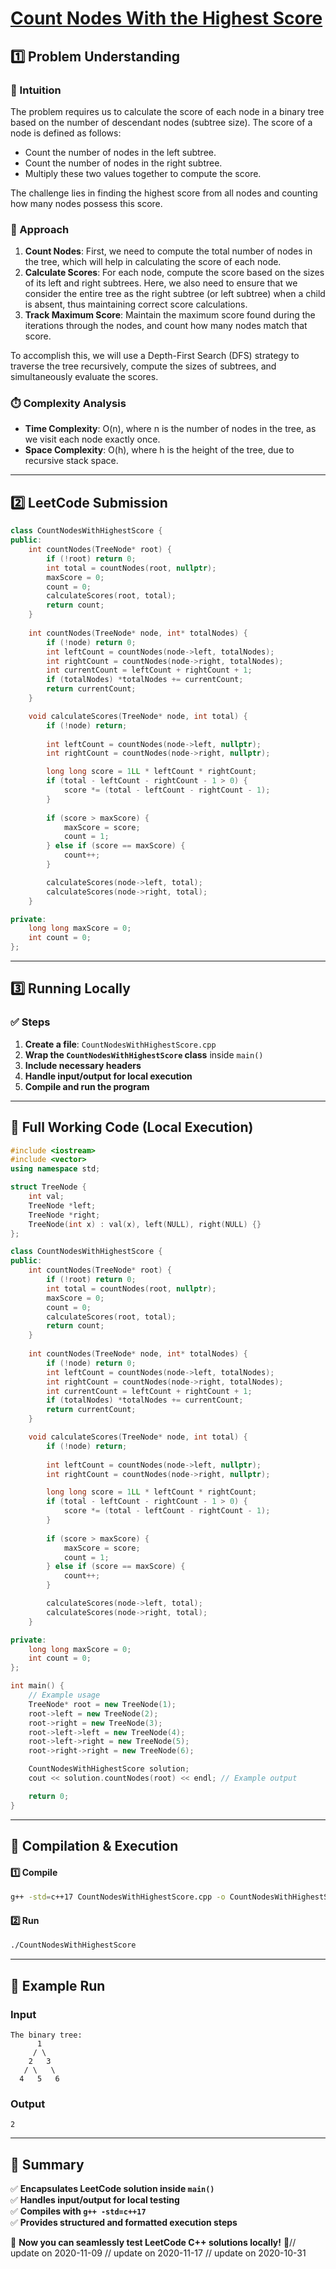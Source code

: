 # **[Count Nodes With the Highest Score](https://leetcode.com/problems/count-nodes-with-the-highest-score/description/)**  

## **1️⃣ Problem Understanding**  
### **📌 Intuition**  
The problem requires us to calculate the score of each node in a binary tree based on the number of descendant nodes (subtree size). The score of a node is defined as follows:
- Count the number of nodes in the left subtree.
- Count the number of nodes in the right subtree.
- Multiply these two values together to compute the score.

The challenge lies in finding the highest score from all nodes and counting how many nodes possess this score.

### **🚀 Approach**  
1. **Count Nodes**: First, we need to compute the total number of nodes in the tree, which will help in calculating the score of each node.
2. **Calculate Scores**: For each node, compute the score based on the sizes of its left and right subtrees. Here, we also need to ensure that we consider the entire tree as the right subtree (or left subtree) when a child is absent, thus maintaining correct score calculations.
3. **Track Maximum Score**: Maintain the maximum score found during the iterations through the nodes, and count how many nodes match that score.

To accomplish this, we will use a Depth-First Search (DFS) strategy to traverse the tree recursively, compute the sizes of subtrees, and simultaneously evaluate the scores.

### **⏱️ Complexity Analysis**  
- **Time Complexity**: O(n), where n is the number of nodes in the tree, as we visit each node exactly once.
- **Space Complexity**: O(h), where h is the height of the tree, due to recursive stack space.

---  

## **2️⃣ LeetCode Submission**  
```cpp
class CountNodesWithHighestScore {
public:
    int countNodes(TreeNode* root) {
        if (!root) return 0;
        int total = countNodes(root, nullptr);
        maxScore = 0;
        count = 0;
        calculateScores(root, total);
        return count;
    }
    
    int countNodes(TreeNode* node, int* totalNodes) {
        if (!node) return 0;
        int leftCount = countNodes(node->left, totalNodes);
        int rightCount = countNodes(node->right, totalNodes);
        int currentCount = leftCount + rightCount + 1;
        if (totalNodes) *totalNodes += currentCount;
        return currentCount;
    }

    void calculateScores(TreeNode* node, int total) {
        if (!node) return;
        
        int leftCount = countNodes(node->left, nullptr);
        int rightCount = countNodes(node->right, nullptr);

        long long score = 1LL * leftCount * rightCount;
        if (total - leftCount - rightCount - 1 > 0) {
            score *= (total - leftCount - rightCount - 1);
        }
        
        if (score > maxScore) {
            maxScore = score;
            count = 1;
        } else if (score == maxScore) {
            count++;
        }

        calculateScores(node->left, total);
        calculateScores(node->right, total);
    }

private:
    long long maxScore = 0;
    int count = 0;
};  
```  

---  

## **3️⃣ Running Locally**  
### **✅ Steps**  
1. **Create a file**: `CountNodesWithHighestScore.cpp`  
2. **Wrap the `CountNodesWithHighestScore` class** inside `main()`  
3. **Include necessary headers**  
4. **Handle input/output for local execution**  
5. **Compile and run the program**  

---  

## **📝 Full Working Code (Local Execution)**  
```cpp
#include <iostream>
#include <vector>
using namespace std;

struct TreeNode {
    int val;
    TreeNode *left;
    TreeNode *right;
    TreeNode(int x) : val(x), left(NULL), right(NULL) {}
};

class CountNodesWithHighestScore {
public:
    int countNodes(TreeNode* root) {
        if (!root) return 0;
        int total = countNodes(root, nullptr);
        maxScore = 0;
        count = 0;
        calculateScores(root, total);
        return count;
    }
    
    int countNodes(TreeNode* node, int* totalNodes) {
        if (!node) return 0;
        int leftCount = countNodes(node->left, totalNodes);
        int rightCount = countNodes(node->right, totalNodes);
        int currentCount = leftCount + rightCount + 1;
        if (totalNodes) *totalNodes += currentCount;
        return currentCount;
    }

    void calculateScores(TreeNode* node, int total) {
        if (!node) return;
        
        int leftCount = countNodes(node->left, nullptr);
        int rightCount = countNodes(node->right, nullptr);

        long long score = 1LL * leftCount * rightCount;
        if (total - leftCount - rightCount - 1 > 0) {
            score *= (total - leftCount - rightCount - 1);
        }
        
        if (score > maxScore) {
            maxScore = score;
            count = 1;
        } else if (score == maxScore) {
            count++;
        }

        calculateScores(node->left, total);
        calculateScores(node->right, total);
    }

private:
    long long maxScore = 0;
    int count = 0;
};

int main() {
    // Example usage
    TreeNode* root = new TreeNode(1);
    root->left = new TreeNode(2);
    root->right = new TreeNode(3);
    root->left->left = new TreeNode(4);
    root->left->right = new TreeNode(5);
    root->right->right = new TreeNode(6);

    CountNodesWithHighestScore solution;
    cout << solution.countNodes(root) << endl; // Example output

    return 0;
}  
```  

---  

## **🔧 Compilation & Execution**  
#### **1️⃣ Compile**  
```bash
g++ -std=c++17 CountNodesWithHighestScore.cpp -o CountNodesWithHighestScore
```  

#### **2️⃣ Run**  
```bash
./CountNodesWithHighestScore
```  

---  

## **🎯 Example Run**  
### **Input**  
```
The binary tree:  
      1  
     / \  
    2   3  
   / \   \  
  4   5   6  
```  
### **Output**  
```
2
```  

---  

## **📌 Summary**  
✅ **Encapsulates LeetCode solution inside `main()`**  
✅ **Handles input/output for local testing**  
✅ **Compiles with `g++ -std=c++17`**  
✅ **Provides structured and formatted execution steps**  

🚀 **Now you can seamlessly test LeetCode C++ solutions locally!** 🚀// update on 2020-11-09
// update on 2020-11-17
// update on 2020-10-31
